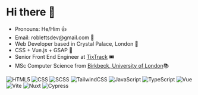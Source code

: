   <h1>Hi there 👋</h1>

<ul>
  <li>Pronouns: He/Him 👍</li>
  <li>Email: roblettsdev@gmail.com 📮</li>
  <li>Web Developer based in Crystal Palace, London 🦖</li>
  <li>CSS + Vue.js + GSAP 💚</li>
  <li>Senior Front End Engineer at <a href="https://www.tixtrack.com/">TixTrack</a> 🎟</li>
  <li>MSc Computer Science from <a href="https://www.bbk.ac.uk/study/2022/postgraduate/programmes/TMSCOSCI_C/0/computer-science-msc" target="_blank">Birkbeck, University of London</a>📚</li>
</ul>

<div>
  <img alt="HTML5" src="https://img.shields.io/badge/HTML-%23E34F26.svg?logo=html5&logoColor=white" />
  
  <img alt="CSS" src="https://img.shields.io/badge/CSS-1572B6?logo=css3&logoColor=fff" />
  <img alt="SCSS" src="https://img.shields.io/badge/Sass-C69?logo=sass&logoColor=fff" />
  <img alt="TailwindCSS" src="https://img.shields.io/badge/Tailwind%20CSS-%2338B2AC.svg?logo=tailwind-css&logoColor=white" />
  
  <img alt="JavaScript" src="https://img.shields.io/badge/JavaScript-F7DF1E?logo=javascript&logoColor=000" />
  <img alt="TypeScript" src="https://img.shields.io/badge/TypeScript-3178C6?logo=typescript&logoColor=fff" />
  
  <img alt="Vue" src="https://img.shields.io/badge/Vue.js-4FC08D?logo=vuedotjs&logoColor=fff" />
  <img alt="Vite" src="https://img.shields.io/badge/Vite-646CFF?logo=vite&logoColor=fff" />
  <img alt="Nuxt" src="https://img.shields.io/badge/Nuxt-002E3B?logo=nuxt&logoColor=#00DC82" />
  
  <img alt="Cypress" src="https://img.shields.io/badge/Cypress-69D3A7?logo=cypress&logoColor=fff" />
</div>
